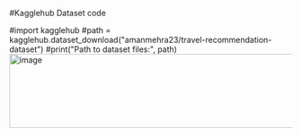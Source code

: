 
#Kagglehub Dataset code

#import kagglehub
#path = kagglehub.dataset_download("amanmehra23/travel-recommendation-dataset")
#print("Path to dataset files:", path)
<img width="784" height="132" alt="image" src="https://github.com/user-attachments/assets/c984873f-0b71-412c-97b3-239e1c6c5803" />
